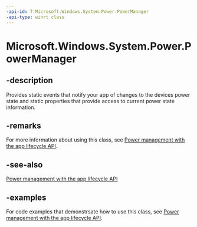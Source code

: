 ```yaml
---
-api-id: T:Microsoft.Windows.System.Power.PowerManager
-api-type: winrt class
---
```


# Microsoft.Windows.System.Power.PowerManager

<!--
public static class PowerManager
-->


## -description

Provides static events that notify your app of changes to the devices power state and static properties that provide access to current power state information.

## -remarks

For more information about using this class, see [Power management with the app lifecycle API](/windows/apps/windows-app-sdk/applifecycle/applifecycle-power).

## -see-also

[Power management with the app lifecycle API](/windows/apps/windows-app-sdk/applifecycle/applifecycle-power)

## -examples

For code examples that demonstrsate how to use this class, see [Power management with the app lifecycle API](/windows/apps/windows-app-sdk/applifecycle/applifecycle-power).
